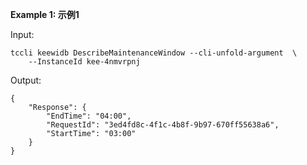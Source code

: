 **Example 1: 示例1**



Input: 

```
tccli keewidb DescribeMaintenanceWindow --cli-unfold-argument  \
    --InstanceId kee-4nmvrpnj
```

Output: 
```
{
    "Response": {
        "EndTime": "04:00",
        "RequestId": "3ed4fd8c-4f1c-4b8f-9b97-670ff55638a6",
        "StartTime": "03:00"
    }
}
```

